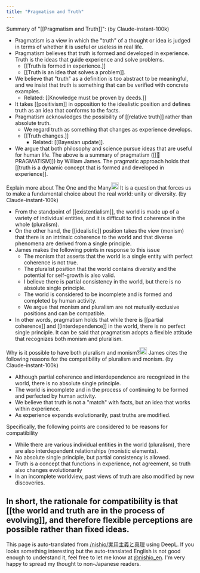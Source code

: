 ```yaml
---
title: "Pragmatism and Truth"
---
```


Summary of "[[Pragmatism and Truth]]": (by Claude-instant-100k)
- Pragmatism is a view in which the "truth" of a thought or idea is judged in terms of whether it is useful or useless in real life.
- Pragmatism believes that truth is formed and developed in experience. Truth is the ideas that guide experience and solve problems.
    - [[Truth is formed in experience.]]
    - [[Truth is an idea that solves a problem]].
- We believe that "truth" as a definition is too abstract to be meaningful, and we insist that truth is something that can be verified with concrete examples.
    - Related: [[Knowledge must be proven by deeds.]]
- It takes [[positivism]] in opposition to the idealistic position and defines truth as an idea that conforms to the facts.
- Pragmatism acknowledges the possibility of [[relative truth]] rather than absolute truth.
    - We regard truth as something that changes as experience develops.
    - [[Truth changes.]]
        - Related: [[Bayesian update]].
- We argue that both philosophy and science pursue ideas that are useful for human life.
The above is a summary of pragmatism ([[🤖PRAGMATISM]]) by William James. The pragmatic approach holds that [[truth is a dynamic concept that is formed and developed in experience]].

Explain more about The One and the Many<img src='https://scrapbox.io/api/pages/nishio-en/nishio/icon' alt='nishio.icon' height="19.5"/>
It is a question that forces us to make a fundamental choice about the real world: unity or diversity. (by Claude-instant-100k)
- From the standpoint of [[existentialism]], the world is made up of a variety of individual entities, and it is difficult to find coherence in the whole (pluralism).
- On the other hand, the [[idealistic]] position takes the view (monism) that there is an intrinsic coherence to the world and that diverse phenomena are derived from a single principle.
- James makes the following points in response to this issue
    - The monism that asserts that the world is a single entity with perfect coherence is not true.
    - The pluralist position that the world contains diversity and the potential for self-growth is also valid.
    - I believe there is partial consistency in the world, but there is no absolute single principle.
    - The world is considered to be incomplete and is formed and completed by human activity.
    - We argue that monism and pluralism are not mutually exclusive positions and can be compatible.
- In other words, pragmatism holds that while there is [[partial coherence]] and [[interdependence]] in the world, there is no perfect single principle. It can be said that pragmatism adopts a flexible attitude that recognizes both monism and pluralism.

Why is it possible to have both pluralism and monism?<img src='https://scrapbox.io/api/pages/nishio-en/nishio/icon' alt='nishio.icon' height="19.5"/>
James cites the following reasons for the compatibility of pluralism and monism. (by Claude-instant-100k)
- Although partial coherence and interdependence are recognized in the world, there is no absolute single principle.
- The world is incomplete and in the process of continuing to be formed and perfected by human activity.
- We believe that truth is not a "match" with facts, but an idea that works within experience.
- As experience expands evolutionarily, past truths are modified.

Specifically, the following points are considered to be reasons for compatibility
- While there are various individual entities in the world (pluralism), there are also interdependent relationships (monistic elements).
- No absolute single principle, but partial consistency is allowed.
- Truth is a concept that functions in experience, not agreement, so truth also changes evolutionarily
- In an incomplete worldview, past views of truth are also modified by new discoveries.

In short, the rationale for compatibility is that [[the world and truth are in the process of evolving]], and therefore flexible perceptions are possible rather than fixed ideas.
---
This page is auto-translated from [/nishio/実用主義と真理](https://scrapbox.io/nishio/実用主義と真理) using DeepL. If you looks something interesting but the auto-translated English is not good enough to understand it, feel free to let me know at [@nishio_en](https://twitter.com/nishio_en). I'm very happy to spread my thought to non-Japanese readers.